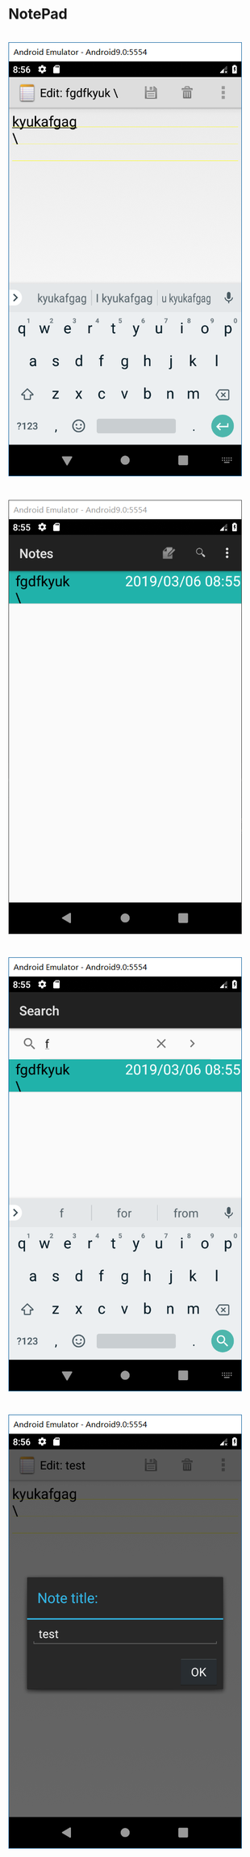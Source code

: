 # NotePad
# ![edit截图](https://github.com/JojoBiid/NotePad/blob/master/app/src/main/res/drawable/edit.png)
# ![list截图](https://github.com/JojoBiid/NotePad/blob/master/app/src/main/res/drawable/list.png)
# ![search截图](https://github.com/JojoBiid/NotePad/blob/master/app/src/main/res/drawable/search.png)
# ![title截图](https://github.com/JojoBiid/NotePad/blob/master/app/src/main/res/drawable/title.png)
